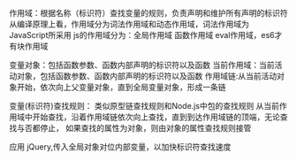 作用域：根据名称（标识符）查找变量的规则，负责声明和维护所有声明的标识符
从编译原理上看，作用域分为词法作用域和动态作用域，词法作用域为JavaScript所采用
js的作用域分为：全局作用域 函数作用域 eval作用域，es6才有块作用域

变量对象：包括函数参数、函数内部声明的标识符以及函数
当前作用域：当前活动对象，包括函数参数、函数内部声明的标识符以及函数
作用域链:从当前活动对象开始，依次向上父变量对象，直到全局变量对象，形成一条链


变量(标识符)查找规则：
类似原型链查找规则和Node.js中包的查找规则
从当前作用域中开始查找，沿着作用域链依次向上查找，直到到达作用域链的顶端，无论查找与否都停止，
如果查找的属性为对象，则由对象的属性查找规则接管


应用
jQuery,传入全局对象对位内部变量，以加快标识符查找速度